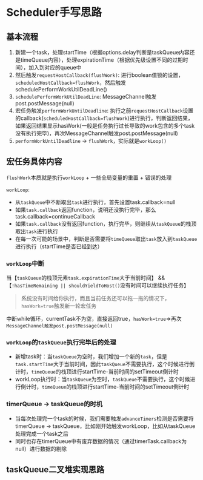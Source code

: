 # Scheduler手写思路

## 基本流程
1. 新建一个task，处理startTime（根据options.delay判断是taskQueue内容还是timeQueue内容），处理expirationTime（根据优先级设置不同的过期时间），加入到对应的queue中
2. 然后触发`requestHostCallback(flushWork)`: 进行boolean值锁的设置，`scheduledHostCallback=flushWork`，然后触发schedulePerformWorkUtilDeadLine()
3. `schedulePerformWorkUtilDeadLine`: MessageChannel触发post.postMessage(null)
4. 宏任务触发`performWorkUntilDeadline`: 执行之前`requestHostCallback`设置的callback(`scheduledHostCallback=flushWork`)进行执行，判断返回结果，如果返回结果显示hasWork(一般是任务执行过长导致的work包含的多个task没有执行完毕)，再次MessageChannel触发post.postMessage(null)
5. `performWorkUntilDeadline` -> `flushWork`，实际就是`workLoop()`

## 宏任务具体内容
`flushWork`本质就是执行`workLoop` + 一些全局变量的重置 + 错误的处理

`workLoop`:
- 从`taskQueue`中不断取出`task`进行执行，首先设置task.callback=null
- 如果`task.callback`返回function，说明还没执行完毕，那么task.callback=continueCallback
- 如果`task.callback`没有返回function，执行完毕，则继续从`taskQueue`的栈顶取出`task`进行执行
- 在每一次可能的场景中，判断是否需要将`timeQueue`取出`task`放入到`taskQueue`进行执行（startTime是否已经到达）

### `workLoop`中断

当【`taskQueue`的栈顶元素`task.expirationTime`大于当前时间】 && 【`!hasTimeRemaining || shouldYieldToHost()`没有时间可以继续执行任务】
> 系统没有时间给你执行，而且当前任务还可以拖一拖的情况下，`hasWork=true`触发新一轮宏任务

中断while循环，currentTask不为空，直接返回true，`hasWork=true`=>再次`MessageChannel触发post.postMessage(null)`

### `workLoop`的`taskQueue`执行完毕后的处理

- 新增task时：当`taskQueue`为空时，我们增加一个新的`task`，但是`task.startTime`大于当前时间，因此`taskQueue`不需要执行，这个时候进行倒计时，`timeQueue`的栈顶进行startTime-当前时间的setTimeout倒计时
- workLoop执行时：当`taskQueue`为空时，`taskQueue`不需要执行，这个时候进行倒计时，`timeQueue`的栈顶进行startTime-当前时间的setTimeout倒计时


### timerQueue -> taskQueue的时机

- 当每次处理完一个task的时候，我们需要触发`advanceTimers`检测是否需要将timerQueue -> taskQueue，比如刚开始触发workLoop，比如从taskQueue处理完成一个task之后
- 同时也存在timerQueue中有废弃数据的情况（通过timerTask.callback为null）进行数据的剔除



## taskQueue二叉堆实现思路

